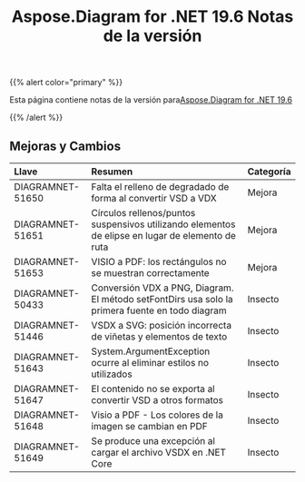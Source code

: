 ﻿---
title: Aspose.Diagram for .NET 19.6 Notas de la versión
type: docs
weight: 70
url: /es/net/aspose-diagram-for-net-19-6-release-notes/
---
{{% alert color="primary" %}} 

Esta página contiene notas de la versión para[Aspose.Diagram for .NET 19.6](https://www.nuget.org/packages/Aspose.Diagram/19.6.0)

{{% /alert %}} 
## **Mejoras y Cambios**

|**Llave**|**Resumen**|**Categoría**|
|:- |:- |:- |
|DIAGRAMNET-51650|Falta el relleno de degradado de forma al convertir VSD a VDX|Mejora|
|DIAGRAMNET-51651|Círculos rellenos/puntos suspensivos utilizando elementos de elipse en lugar de elemento de ruta|Mejora|
|DIAGRAMNET-51653|VISIO a PDF: los rectángulos no se muestran correctamente|Mejora|
|DIAGRAMNET-50433|Conversión VDX a PNG, Diagram. El método setFontDirs usa solo la primera fuente en todo diagram|Insecto|
|DIAGRAMNET-51446|VSDX a SVG: posición incorrecta de viñetas y elementos de texto|Insecto|
|DIAGRAMNET-51643|System.ArgumentException ocurre al eliminar estilos no utilizados|Insecto|
|DIAGRAMNET-51647|El contenido no se exporta al convertir VSD a otros formatos|Insecto|
|DIAGRAMNET-51648|Visio a PDF - Los colores de la imagen se cambian en PDF|Insecto|
|DIAGRAMNET-51649|Se produce una excepción al cargar el archivo VSDX en .NET Core|Insecto|

